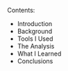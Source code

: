 Contents:
- Introduction
- Background
- Tools I Used
- The Analysis
- What I Learned
- Conclusions


